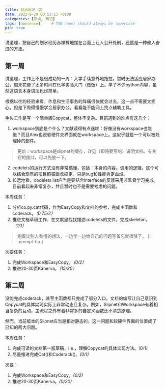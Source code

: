 ```yaml
---
title: 划水周记（2）
date: 2022-9-20 00:53:13 +0100
categories: [杂谈, 周记]
tags: [nonsense]     # TAG names should always be lowercase
pin: true
---
```


讲道理，把自己的划水经历赤裸裸地摆在台面上让人公开处刑，还蛮是一种催人奋进的方法。

## 第一周

讲道理，工作上不是很成功的一周：入学手续意外地拖拉，暂时无法适应居家办公，周末花费了太多时间在化学实验入门（做饭）上。学了不少python内容，虽然这语言本身语法也烂简单。

根据以往的经验来看，作息和生活事务的阵痛很快就会过去，这一点不需要太担心。但是下周得慢慢学会居家办公，看看能不能网上找点辅助工具。

手头工作是写一个简单版Copycat，整体不复杂。目前遇到的难点有这几个：

1. workspace到底是个什么？文献读得有点迷糊：好像没有workspace也能跑？而且Alex也说软硬件交界面就在workspace上。这似乎就是一个可以被处理掉的部件。
> 更新：workspace是slipnet的缓存，详见（即将要写的）说明文档。有关它的接口，可以先放一下。
2. codelets的运行方式没有非常搞懂，包括：本身的内容，调用的逻辑。这个可以结合现有的项目照猫画虎搞定，只是bug和性能肯定血烂。
3. 长远地看，codelets list应当是要结合interface的反馈采用非监督学习完成。目前看起来非常复杂，并且暂时也不是需要考虑的问题。

本周任务：
1. 分析co.py.cat代码，作为EasyCopy和文档的参考，完成主函数和coderack。*（0.75/2）*
2. 推进文档草稿工作，在文献里找找描述codelets的文件，完成skeleton。*（1/1）*

> 抱着让别人看懂的想法，一边学一边给自己的问题写备忘就很够了。
{: .prompt-tip }

次要任务：
1. 完成Workspace和EasyCopy。*（0/2）*
2. 推进20-30页Kanerva。*（15/20）*

## 第二周

没能完成coderack，甚至主函数都只完成了部分入口。文档的编写让自己意识到Copycat的具体实现实际上非常动态且复杂。例如，Slipnet和Workspace有着相当复杂的互动，主流程之外有着非常多的自定义函数还不清楚原理。

然而，当前版本的Slipnet应当是相对静态的。这一问题和软硬件界面的位置成了已知的两大问题。

本周任务：
1. 完成可读的文档第一版草稿，i.e.，理解Copycat的具体实现方法。*(0/1)*
2. 尽量推进完成Cat()和Coderack()。*(0/1)*

次要：
1. 完成Workspace和EasyCopy。*(0/2)*
2. 推进20-30页Kanerva。*(0/20)*
